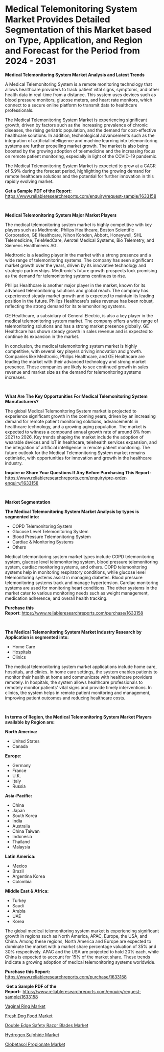 <p><h1>Medical Telemonitoring System Market Provides Detailed Segmentation of this Market based on Type, Application, and Region and Forecast for the Period from 2024 - 2031</h1></p><p><strong>Medical Telemonitoring System Market Analysis and Latest Trends</strong></p>
<p><p>A Medical Telemonitoring System is a remote monitoring technology that allows healthcare providers to track patient vital signs, symptoms, and other health data in real-time from a distance. This system uses devices such as blood pressure monitors, glucose meters, and heart rate monitors, which connect to a secure online platform to transmit data to healthcare professionals.</p><p>The Medical Telemonitoring System Market is experiencing significant growth, driven by factors such as the increasing prevalence of chronic diseases, the rising geriatric population, and the demand for cost-effective healthcare solutions. In addition, technological advancements such as the integration of artificial intelligence and machine learning into telemonitoring systems are further propelling market growth. The market is also being boosted by the growing adoption of telemedicine and the increasing focus on remote patient monitoring, especially in light of the COVID-19 pandemic.</p><p>The Medical Telemonitoring System Market is expected to grow at a CAGR of 5.9% during the forecast period, highlighting the growing demand for remote healthcare solutions and the potential for further innovation in this rapidly evolving market.</p></p>
<p><strong>Get a Sample PDF of the Report:&nbsp;</strong> <a href="https://www.reliableresearchreports.com/enquiry/request-sample/1633158">https://www.reliableresearchreports.com/enquiry/request-sample/1633158</a></p>
<p>&nbsp;</p>
<p><strong>Medical Telemonitoring System Major Market Players</strong></p>
<p><p>The medical telemonitoring system market is highly competitive with key players such as Medtronic, Philips Healthcare, Boston Scientific Corporation, GE Healthcare, Nihon Kohden, Abbott, Honeywell, SHL Telemedicine, TeleMedCare, Aerotel Medical Systems, Bio Telemetry, and Siemens Healthineers AG. </p><p>Medtronic is a leading player in the market with a strong presence and a wide range of telemonitoring systems. The company has seen significant market growth over the years, driven by its innovative technology and strategic partnerships. Medtronic's future growth prospects look promising as the demand for telemonitoring systems continues to rise.</p><p>Philips Healthcare is another major player in the market, known for its advanced telemonitoring solutions and global reach. The company has experienced steady market growth and is expected to maintain its leading position in the future. Philips Healthcare's sales revenue has been robust, reflecting the strong demand for its telemonitoring systems.</p><p>GE Healthcare, a subsidiary of General Electric, is also a key player in the medical telemonitoring system market. The company offers a wide range of telemonitoring solutions and has a strong market presence globally. GE Healthcare has shown steady growth in sales revenue and is expected to continue its expansion in the market.</p><p>In conclusion, the medical telemonitoring system market is highly competitive, with several key players driving innovation and growth. Companies like Medtronic, Philips Healthcare, and GE Healthcare are leading the market with their advanced technology and strong market presence. These companies are likely to see continued growth in sales revenue and market size as the demand for telemonitoring systems increases.</p></p>
<p>&nbsp;</p>
<p><strong>What Are The Key Opportunities For Medical Telemonitoring System Manufacturers?</strong></p>
<p><p>The global Medical Telemonitoring System market is projected to experience significant growth in the coming years, driven by an increasing demand for remote patient monitoring solutions, advancements in healthcare technology, and a growing aging population. The market is expected to witness a compound annual growth rate of around 8% from 2021 to 2026. Key trends shaping the market include the adoption of wearable devices and IoT in healthcare, telehealth services expansion, and the integration of artificial intelligence in remote patient monitoring. The future outlook for the Medical Telemonitoring System market remains optimistic, with opportunities for innovation and growth in the healthcare industry.</p></p>
<p><strong>Inquire or Share Your Questions If Any Before Purchasing This Report:</strong> <a href="https://www.reliableresearchreports.com/enquiry/pre-order-enquiry/1633158">https://www.reliableresearchreports.com/enquiry/pre-order-enquiry/1633158</a></p>
<p>&nbsp;</p>
<p><strong>Market Segmentation</strong></p>
<p><strong>The Medical Telemonitoring System Market Analysis by types is segmented into:</strong></p>
<p><ul><li>COPD Telemonitoring System</li><li>Glucose Level Telemonitoring System</li><li>Blood Pressure Telemonitoring System</li><li>Cardiac & Monitoring Systems</li><li>Others</li></ul></p>
<p><p>Medical telemonitoring system market types include COPD telemonitoring system, glucose level telemonitoring system, blood pressure telemonitoring system, cardiac monitoring systems, and others. COPD telemonitoring systems help in monitoring respiratory conditions, while glucose level telemonitoring systems assist in managing diabetes. Blood pressure telemonitoring systems track and manage hypertension. Cardiac monitoring systems are used for monitoring heart conditions. The other systems in the market cater to various monitoring needs such as weight management, medication adherence, and overall health tracking.</p></p>
<p><strong>Purchase this Report:&nbsp;</strong><a href="https://www.reliableresearchreports.com/purchase/1633158">https://www.reliableresearchreports.com/purchase/1633158</a></p>
<p>&nbsp;</p>
<p><strong>The Medical Telemonitoring System Market Industry Research by Application is segmented into:</strong></p>
<p><ul><li>Home Care</li><li>Hospitals</li><li>Clinics</li></ul></p>
<p><p>The medical telemonitoring system market applications include home care, hospitals, and clinics. In home care settings, the system enables patients to monitor their health at home and communicate with healthcare providers remotely. In hospitals, the system allows healthcare professionals to remotely monitor patients' vital signs and provide timely interventions. In clinics, the system helps in remote patient monitoring and management, improving patient outcomes and reducing healthcare costs.</p></p>
<p>&nbsp;</p>
<p><strong>In terms of Region, the Medical Telemonitoring System Market Players available by Region are:</strong></p>
<p>
    <p> <strong> North America: </strong>
        <ul>
            <li>United States</li>
            <li>Canada</li>
        </ul>
        </p> 
    <p> <strong> Europe: </strong>
        <ul>
            <li>Germany</li>
            <li>France</li>
            <li>U.K.</li>
            <li>Italy</li>
            <li>Russia</li>
        </ul>
        </p> 
    <p> <strong> Asia-Pacific: </strong>
        <ul>
            <li>China</li>
            <li>Japan</li>
            <li>South Korea</li>
            <li>India</li>
            <li>Australia</li>
            <li>China Taiwan</li>
            <li>Indonesia</li>
            <li>Thailand</li>
            <li>Malaysia</li>
        </ul>
        </p> 
    <p> <strong> Latin America: </strong>
        <ul>
            <li>Mexico</li>
            <li>Brazil</li>
            <li>Argentina Korea</li>
            <li>Colombia</li>
        </ul>
        </p> 
    <p> <strong> Middle East & Africa: </strong>
        <ul>
            <li>Turkey</li>
            <li>Saudi</li>
            <li>Arabia</li>
            <li>UAE</li>
            <li>Korea</li>
        </ul>
    </p>
    </p>
<p><p>The global medical telemonitoring system market is experiencing significant growth in regions such as North America, APAC, Europe, the USA, and China. Among these regions, North America and Europe are expected to dominate the market with a market share percentage valuation of 35% and 30% respectively. APAC and the USA are projected to hold 20% each, while China is expected to account for 15% of the market share. These trends indicate a growing adoption of medical telemonitoring systems worldwide.</p></p>
<p><strong>Purchase this Report: </strong><a href="https://www.reliableresearchreports.com/purchase/1633158">https://www.reliableresearchreports.com/purchase/1633158</a></p>
<p>&nbsp;<strong>Get a Sample PDF of the Report:&nbsp;&nbsp;</strong><a href="https://www.reliableresearchreports.com/enquiry/request-sample/1633158">https://www.reliableresearchreports.com/enquiry/request-sample/1633158</a></p>
<p><strong></strong></p>
<p><p><a href="https://automatic-knee-4c7.notion.site/Vaginal-Ring-Market-Research-Report-The-Key-To-Successful-Business-Strategy-Forecasted-for-Period-f-6be05b3f74c04b71937d17e7a4341436">Vaginal Ring Market</a></p><p><a href="https://view.publitas.com/reportprime-1/fresh-dog-food-market-provides-a-comprehensive-analysis-including-a-macro-overview-of-the-market-as-well-as-micro-details-such-as-market-size-and-competitive-landscape/">Fresh Dog Food Market</a></p><p><a href="https://view.publitas.com/reportprime-1/double-edge-safety-razor-blades-market-size-evaluating-its-market-trends-growth-and-projections-2024-2031/">Double Edge Safety Razor Blades Market</a></p><p><a href="https://automatic-knee-4c7.notion.site/Hydrogen-Sulphide-Market-Size-Growth-and-Forecast-from-2024-2031-db5d27129181413db04873cb1c1bafef">Hydrogen Sulphide Market</a></p><p><a href="https://sulfuric-clavicle-d39.notion.site/Clobetasol-Propionate-Market-Size-Market-Share-and-Global-Market-Analysis-Report-2024-2031-d3b79291691549aab35720e7443a4c52">Clobetasol Propionate Market</a></p></p>